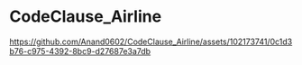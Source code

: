 # CodeClause_Airline

https://github.com/Anand0602/CodeClause_Airline/assets/102173741/0c1d3b76-c975-4392-8bc9-d27687e3a7db

